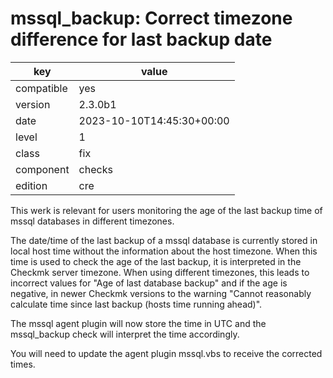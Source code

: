 [//]: # (werk v2)
# mssql_backup: Correct timezone difference for last backup date

key        | value
---------- | ---
compatible | yes
version    | 2.3.0b1
date       | 2023-10-10T14:45:30+00:00
level      | 1
class      | fix
component  | checks
edition    | cre

This werk is relevant for users monitoring the age of the last backup time of mssql databases in different timezones.

The date/time of the last backup of a mssql database is currently stored in local host time without the information about the host timezone. When this time is used to check the age of the last backup, it is interpreted in the Checkmk server timezone.
When using different timezones, this leads to incorrect values for "Age of last database backup" and  if the age is negative, in newer Checkmk versions to the warning "Cannot reasonably calculate time since last backup (hosts time running ahead)".

The mssql agent plugin will now store the time in UTC and the mssql_backup check will interpret the time accordingly.

You will need to update the agent plugin mssql.vbs to receive the corrected times.